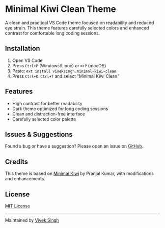 # Minimal Kiwi Clean Theme

A clean and practical VS Code theme focused on readability and reduced eye strain. This theme features carefully selected colors and enhanced contrast for comfortable long coding sessions.

## Installation

1. Open VS Code
2. Press `Ctrl+P` (Windows/Linux) or `⌘+P` (macOS)
3. Paste: `ext install viveksingh.minimal-kiwi-clean`
4. Press `Ctrl+K Ctrl+T` and select "Minimal Kiwi Clean"

## Features

- High contrast for better readability
- Dark theme optimized for long coding sessions
- Clean and distraction-free interface
- Carefully selected color palette


## Issues & Suggestions

Found a bug or have a suggestion? Please open an issue on [GitHub](https://github.com/dynstat/minimal-kiwi/issues).

## Credits

This theme is based on [Minimal Kiwi](https://marketplace.visualstudio.com/items?itemName=PranjalKumar.minimal-kiwi) by Pranjal Kumar, with modifications and enhancements.

## License

[MIT License](LICENSE)

---
Maintained by [Vivek Singh](https://github.com/dynstat)

